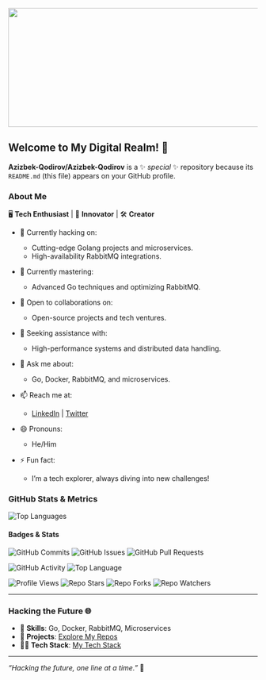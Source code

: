 <!-- Header Image -->
<p align="center">
  <img src="https://cdn-images-1.medium.com/fit/t/1600/480/1*30aoNxlSnaYrLhBT0O1lzw.png" alt="Golang Header" width="1500" height="240">
</p>


## Welcome to My Digital Realm! 👾

**Azizbek-Qodirov/Azizbek-Qodirov** is a ✨ _special_ ✨ repository because its `README.md` (this file) appears on your GitHub profile.

### About Me

🖥️ **Tech Enthusiast** | 🚀 **Innovator** | 🛠️ **Creator**

- 🔭 Currently hacking on:
  - Cutting-edge Golang projects and microservices.
  - High-availability RabbitMQ integrations.

- 🌱 Currently mastering:
  - Advanced Go techniques and optimizing RabbitMQ.

- 👯 Open to collaborations on:
  - Open-source projects and tech ventures.

- 🤔 Seeking assistance with:
  - High-performance systems and distributed data handling.

- 💬 Ask me about:
  - Go, Docker, RabbitMQ, and microservices.

- 📫 Reach me at:
  - [LinkedIn](https://www.linkedin.com/in/azizbek-qodirov) | [Twitter](https://twitter.com/azizbek_qodirov)

- 😄 Pronouns:
  - He/Him

- ⚡ Fun fact:
  - I’m a tech explorer, always diving into new challenges!

### GitHub Stats & Metrics

<img src="https://github-readme-stats.vercel.app/api/top-langs/?username=Azizbek-Qodirov&theme=radical" alt="Top Languages" />

#### Badges & Stats

![GitHub Commits](https://img.shields.io/github/commit-activity/m/Azizbek-Qodirov/Azizbek-Qodirov?color=purple&style=for-the-badge&logo=github)
![GitHub Issues](https://img.shields.io/github/issues/Azizbek-Qodirov/Azizbek-Qodirov?color=red&style=for-the-badge&logo=github)
![GitHub Pull Requests](https://img.shields.io/github/issues-pr/Azizbek-Qodirov/Azizbek-Qodirov?color=green&style=for-the-badge&logo=github)

![GitHub Activity](https://img.shields.io/github/commit-activity/w/Azizbek-Qodirov/Azizbek-Qodirov?color=blue&style=for-the-badge&logo=github)
![Top Language](https://img.shields.io/github/languages/top/Azizbek-Qodirov/Azizbek-Qodirov?color=orange&style=for-the-badge&logo=github)

![Profile Views](https://komarev.com/ghpvc/?username=Azizbek-Qodirov&color=blue&style=flat-square)
![Repo Stars](https://img.shields.io/github/stars/Azizbek-Qodirov/Azizbek-Qodirov?color=gold&style=for-the-badge&logo=github)
![Repo Forks](https://img.shields.io/github/forks/Azizbek-Qodirov/Azizbek-Qodirov?color=blue&style=for-the-badge&logo=github)
![Repo Watchers](https://img.shields.io/github/watchers/Azizbek-Qodirov/Azizbek-Qodirov?color=purple&style=for-the-badge&logo=github)

---

### Hacking the Future 🌐

- 🧠 **Skills**: Go, Docker, RabbitMQ, Microservices
- 💼 **Projects**: [Explore My Repos](https://github.com/Azizbek-Qodirov)
- 🕵️‍♂️ **Tech Stack**: [My Tech Stack](https://github.com/Azizbek-Qodirov/tech-stack)

---

_“Hacking the future, one line at a time.”_ 🖤
